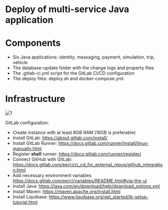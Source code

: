 # Deploy of multi-service Java application

# Components
- Six Java applications: identity, messaging, payment, simulation, trip, vehicle
- The database-update folder with the change logs and property files
- The .gitlab-ci.yml script for the GitLab CI/CD configuration
- The deploy files: deploy.sh and docker-compose.yml.

# Infrastructure
![1](https://user-images.githubusercontent.com/57228865/79222403-20c59000-7e60-11ea-838c-e148d5fbe1be.jpg)

GitLab configuration:
- Create instance with at least 8GB RAM (16GB is preferable)
- Install GitLab: https://about.gitlab.com/install/
- Install GitLab Runner: https://docs.gitlab.com/runner/install/linux-manually.html
- Register **shell** runner: https://docs.gitlab.com/runner/register/
- Connect GitHub with GitLab: https://docs.gitlab.com/ee/ci/ci_cd_for_external_repos/github_integration.html
- Add necessary environment variables https://docs.gitlab.com/ee/ci/variables/README.html#via-the-ui
- Install Java: https://java.com/en/download/help/download_options.xml
- Install Maven: https://maven.apache.org/install.html
- Install Liquibase: https://www.liquibase.org/get_started/lb-setup-tutorial.html
